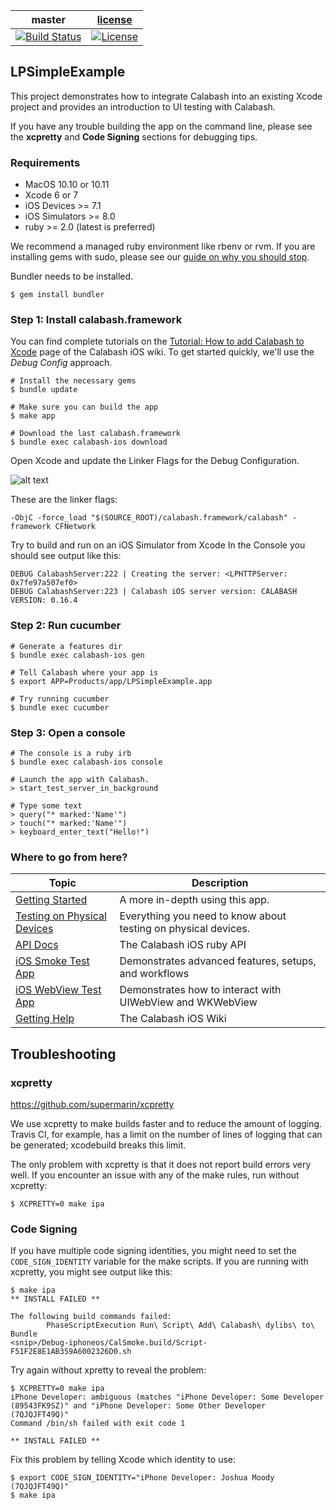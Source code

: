 | master  |  [license](LICENSE) |
|---------|---------------------|
|[![Build Status](https://travis-ci.org/calabash/calabash-ios-example.svg?branch=master)](https://travis-ci.org/calabash/calabash-ios-example)| [![License](https://img.shields.io/badge/licence-MIT-blue.svg)](http://opensource.org/licenses/MIT)|

## LPSimpleExample

This project demonstrates how to integrate Calabash into an existing Xcode
project and provides an introduction to UI testing with Calabash.

If you have any trouble building the app on the command line, please see
the **xcpretty** and **Code Signing** sections for debugging tips.

### Requirements

* MacOS 10.10 or 10.11
* Xcode 6 or 7
* iOS Devices >= 7.1
* iOS Simulators >= 8.0
* ruby >= 2.0 (latest is preferred)

We recommend a managed ruby environment like rbenv or rvm.  If you are
installing gems with sudo, please see our [guide on why you should stop](https://github.com/calabash/calabash-ios/wiki/Best-Practice:--Never-install-gems-with-sudo).

Bundler needs to be installed.

```
$ gem install bundler
```

### Step 1: Install calabash.framework

You can find complete tutorials on the [Tutorial: How to add Calabash to
Xcode](https://github.com/calabash/calabash-ios/wiki/Tutorial%3A-How-to-add-Calabash-to-Xcode)
page of the Calabash iOS wiki.  To get started quickly, we'll use the
_Debug Config_ approach.

```
# Install the necessary gems
$ bundle update

# Make sure you can build the app
$ make app

# Download the last calabash.framework
$ bundle exec calabash-ios download
```

Open Xcode and update the Linker Flags for the Debug Configuration.

![alt text](https://cloud.githubusercontent.com/assets/466104/10670656/c9c97312-78e6-11e5-8214-750a47a065eb.png "Link calabash.framework")

These are the linker flags:

```
-ObjC -force_load "$(SOURCE_ROOT)/calabash.framework/calabash" -framework CFNetwork
```

Try to build and run on an iOS Simulator from Xcode   In the Console you should see
output like this:

```
DEBUG CalabashServer:222 | Creating the server: <LPHTTPServer: 0x7fe97a507ef0>
DEBUG CalabashServer:223 | Calabash iOS server version: CALABASH VERSION: 0.16.4
```

### Step 2: Run cucumber

```
# Generate a features dir
$ bundle exec calabash-ios gen

# Tell Calabash where your app is
$ export APP=Products/app/LPSimpleExample.app

# Try running cucumber
$ bundle exec cucumber
```

### Step 3: Open a console

```
# The console is a ruby irb
$ bundle exec calabash-ios console

# Launch the app with Calabash.
> start_test_server_in_background

# Type some text
> query("* marked:'Name'")
> touch("* marked:'Name'")
> keyboard_enter_text("Hello!")
```

### Where to go from here?

| Topic | Description |
|-------|-------------|
| [Getting Started](https://github.com/calabash/calabash-ios/wiki/Getting-Started) | A more in-depth using this app. |
| [Testing on Physical Devices](https://github.com/calabash/calabash-ios/wiki/Testing-on-Physical-Devices) | Everything you need to know about testing on physical devices. |
| [API Docs](http://calabashapi.xamarin.com/ios) | The Calabash iOS ruby API |
| [iOS Smoke Test App](https://github.com/calabash/ios-smoke-test-app) | Demonstrates advanced features, setups, and workflows|
| [iOS WebView Test App](https://github.com/calabash/ios-webview-test-app) | Demonstrates how to interact with UIWebView and WKWebView|
| [Getting Help](https://github.com/calabash/calabash-ios/wiki) | The Calabash iOS Wiki |

## Troubleshooting

### xcpretty

https://github.com/supermarin/xcpretty

We use xcpretty to make builds faster and to reduce the amount of
logging.  Travis CI, for example, has a limit on the number of lines of
logging that can be generated; xcodebuild breaks this limit.

The only problem with xcpretty is that it does not report build errors
very well.  If you encounter an issue with any of the make rules, run
without xcpretty:

```
$ XCPRETTY=0 make ipa
```

### Code Signing

If you have multiple code signing identities, you might need to set the
`CODE_SIGN_IDENTITY` variable for the make scripts.  If you are running
with xcpretty, you might see output like this:

```
$ make ipa
** INSTALL FAILED **

The following build commands failed:
        PhaseScriptExecution Run\ Script\ Add\ Calabash\ dylibs\ to\
Bundle
<snip>/Debug-iphoneos/CalSmoke.build/Script-F51F2E8E1AB359A6002326D0.sh
```

Try again without xpretty to reveal the problem:

```
$ XCPRETTY=0 make ipa
iPhone Developer: ambiguous (matches "iPhone Developer: Some Developer
(89543FK9SZ)" and "iPhone Developer: Some Other Developer (7QJQJFT49Q)"
Command /bin/sh failed with exit code 1

** INSTALL FAILED **
```

Fix this problem by telling Xcode which identity to use:

```
$ export CODE_SIGN_IDENTITY="iPhone Developer: Joshua Moody (7QJQJFT49Q)"
$ make ipa
```

